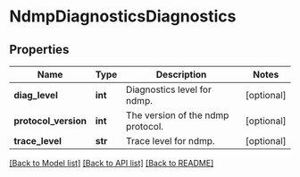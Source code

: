 # NdmpDiagnosticsDiagnostics

## Properties
Name | Type | Description | Notes
------------ | ------------- | ------------- | -------------
**diag_level** | **int** | Diagnostics level for ndmp. | [optional] 
**protocol_version** | **int** | The version of the ndmp protocol. | [optional] 
**trace_level** | **str** | Trace level for ndmp. | [optional] 

[[Back to Model list]](../README.md#documentation-for-models) [[Back to API list]](../README.md#documentation-for-api-endpoints) [[Back to README]](../README.md)


